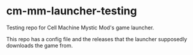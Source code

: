 # cm-mm-launcher-testing
Testing repo for Cell Machine Mystic Mod's game launcher.

This repo has a config file and the releases that the launcher supposedly downloads the game from.
